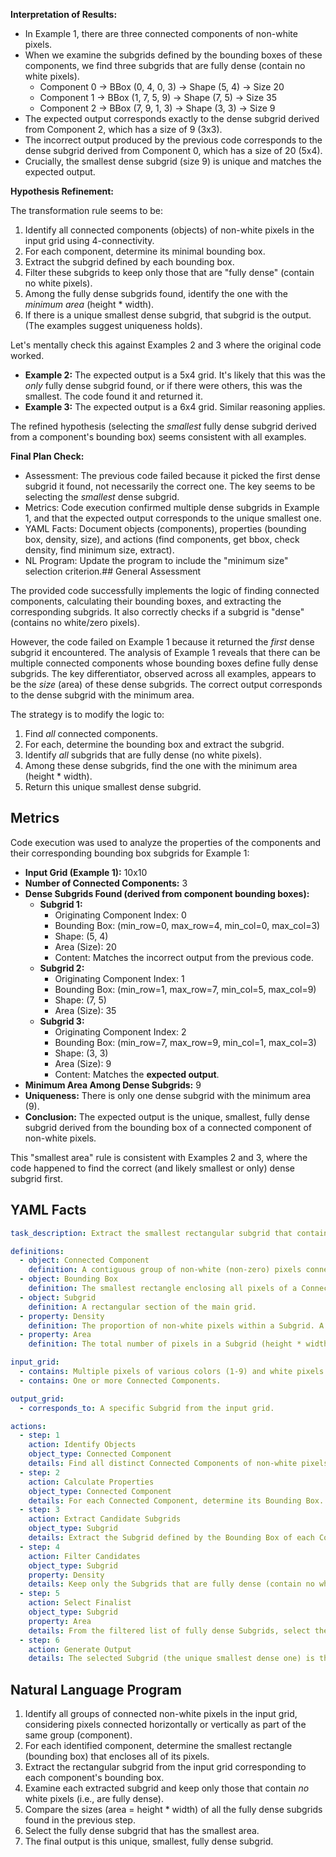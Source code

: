 **Interpretation of Results:**

*   In Example 1, there are three connected components of non-white pixels.
*   When we examine the subgrids defined by the bounding boxes of these components, we find three subgrids that are fully dense (contain no white pixels).
    *   Component 0 -> BBox (0, 4, 0, 3) -> Shape (5, 4) -> Size 20
    *   Component 1 -> BBox (1, 7, 5, 9) -> Shape (7, 5) -> Size 35
    *   Component 2 -> BBox (7, 9, 1, 3) -> Shape (3, 3) -> Size 9
*   The expected output corresponds exactly to the dense subgrid derived from Component 2, which has a size of 9 (3x3).
*   The incorrect output produced by the previous code corresponds to the dense subgrid derived from Component 0, which has a size of 20 (5x4).
*   Crucially, the smallest dense subgrid (size 9) is unique and matches the expected output.

**Hypothesis Refinement:**

The transformation rule seems to be:

1.  Identify all connected components (objects) of non-white pixels in the input grid using 4-connectivity.
2.  For each component, determine its minimal bounding box.
3.  Extract the subgrid defined by each bounding box.
4.  Filter these subgrids to keep only those that are "fully dense" (contain no white pixels).
5.  Among the fully dense subgrids found, identify the one with the *minimum area* (height * width).
6.  If there is a unique smallest dense subgrid, that subgrid is the output. (The examples suggest uniqueness holds).

Let's mentally check this against Examples 2 and 3 where the original code worked.
*   **Example 2:** The expected output is a 5x4 grid. It's likely that this was the *only* fully dense subgrid found, or if there were others, this was the smallest. The code found it and returned it.
*   **Example 3:** The expected output is a 6x4 grid. Similar reasoning applies.

The refined hypothesis (selecting the *smallest* fully dense subgrid derived from a component's bounding box) seems consistent with all examples.

**Final Plan Check:**

*   Assessment: The previous code failed because it picked the first dense subgrid it found, not necessarily the correct one. The key seems to be selecting the *smallest* dense subgrid.
*   Metrics: Code execution confirmed multiple dense subgrids in Example 1, and that the expected output corresponds to the unique smallest one.
*   YAML Facts: Document objects (components), properties (bounding box, density, size), and actions (find components, get bbox, check density, find minimum size, extract).
*   NL Program: Update the program to include the "minimum size" selection criterion.## General Assessment

The provided code successfully implements the logic of finding connected components, calculating their bounding boxes, and extracting the corresponding subgrids. It also correctly checks if a subgrid is "dense" (contains no white/zero pixels).

However, the code failed on Example 1 because it returned the *first* dense subgrid it encountered. The analysis of Example 1 reveals that there can be multiple connected components whose bounding boxes define fully dense subgrids. The key differentiator, observed across all examples, appears to be the *size* (area) of these dense subgrids. The correct output corresponds to the dense subgrid with the minimum area.

The strategy is to modify the logic to:
1. Find *all* connected components.
2. For each, determine the bounding box and extract the subgrid.
3. Identify *all* subgrids that are fully dense (no white pixels).
4. Among these dense subgrids, find the one with the minimum area (height * width).
5. Return this unique smallest dense subgrid.

## Metrics

Code execution was used to analyze the properties of the components and their corresponding bounding box subgrids for Example 1:

*   **Input Grid (Example 1):** 10x10
*   **Number of Connected Components:** 3
*   **Dense Subgrids Found (derived from component bounding boxes):**
    *   **Subgrid 1:**
        *   Originating Component Index: 0
        *   Bounding Box: (min_row=0, max_row=4, min_col=0, max_col=3)
        *   Shape: (5, 4)
        *   Area (Size): 20
        *   Content: Matches the incorrect output from the previous code.
    *   **Subgrid 2:**
        *   Originating Component Index: 1
        *   Bounding Box: (min_row=1, max_row=7, min_col=5, max_col=9)
        *   Shape: (7, 5)
        *   Area (Size): 35
    *   **Subgrid 3:**
        *   Originating Component Index: 2
        *   Bounding Box: (min_row=7, max_row=9, min_col=1, max_col=3)
        *   Shape: (3, 3)
        *   Area (Size): 9
        *   Content: Matches the **expected output**.
*   **Minimum Area Among Dense Subgrids:** 9
*   **Uniqueness:** There is only one dense subgrid with the minimum area (9).
*   **Conclusion:** The expected output is the unique, smallest, fully dense subgrid derived from the bounding box of a connected component of non-white pixels.

This "smallest area" rule is consistent with Examples 2 and 3, where the code happened to find the correct (and likely smallest or only) dense subgrid first.

## YAML Facts


```yaml
task_description: Extract the smallest rectangular subgrid that contains only non-white pixels and perfectly encloses a connected component of non-white pixels.

definitions:
  - object: Connected Component
    definition: A contiguous group of non-white (non-zero) pixels connected horizontally or vertically (4-connectivity).
  - object: Bounding Box
    definition: The smallest rectangle enclosing all pixels of a Connected Component. Defined by (min_row, max_row, min_col, max_col).
  - object: Subgrid
    definition: A rectangular section of the main grid.
  - property: Density
    definition: The proportion of non-white pixels within a Subgrid. A "fully dense" subgrid has a density of 1.0 (no white pixels).
  - property: Area
    definition: The total number of pixels in a Subgrid (height * width).

input_grid:
  - contains: Multiple pixels of various colors (1-9) and white pixels (0).
  - contains: One or more Connected Components.

output_grid:
  - corresponds_to: A specific Subgrid from the input grid.

actions:
  - step: 1
    action: Identify Objects
    object_type: Connected Component
    details: Find all distinct Connected Components of non-white pixels in the input grid using 4-connectivity.
  - step: 2
    action: Calculate Properties
    object_type: Connected Component
    details: For each Connected Component, determine its Bounding Box.
  - step: 3
    action: Extract Candidate Subgrids
    object_type: Subgrid
    details: Extract the Subgrid defined by the Bounding Box of each Connected Component.
  - step: 4
    action: Filter Candidates
    object_type: Subgrid
    property: Density
    details: Keep only the Subgrids that are fully dense (contain no white pixels).
  - step: 5
    action: Select Finalist
    object_type: Subgrid
    property: Area
    details: From the filtered list of fully dense Subgrids, select the one with the minimum Area. (The examples imply this minimum area subgrid is unique).
  - step: 6
    action: Generate Output
    details: The selected Subgrid (the unique smallest dense one) is the final output grid.

```


## Natural Language Program

1.  Identify all groups of connected non-white pixels in the input grid, considering pixels connected horizontally or vertically as part of the same group (component).
2.  For each identified component, determine the smallest rectangle (bounding box) that encloses all of its pixels.
3.  Extract the rectangular subgrid from the input grid corresponding to each component's bounding box.
4.  Examine each extracted subgrid and keep only those that contain *no* white pixels (i.e., are fully dense).
5.  Compare the sizes (area = height * width) of all the fully dense subgrids found in the previous step.
6.  Select the fully dense subgrid that has the smallest area.
7.  The final output is this unique, smallest, fully dense subgrid.
